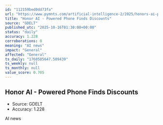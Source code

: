 ```yaml
---
id: "112159bed0dd73fa"
url: "https://www.pymnts.com/artificial-intelligence-2/2025/honors-ai-powered-phone-finds-discounts-raising-pressure-on-apple/"
title: "Honor AI - Powered Phone Finds Discounts"
source: "GDELT"
published_utc: "2025-10-16T01:30:00+00:00"
status: "daily"
accuracy: 1.228
corroborations: 0
meaning: "AI news"
impact: "General"
affected: "General"
ts_daily: "1760585647.509439"
ts_weekly: null
ts_monthly: null
value_score: 0.705
---
```

## Honor AI - Powered Phone Finds Discounts

- Source: GDELT
- Accuracy: 1.228

AI news
